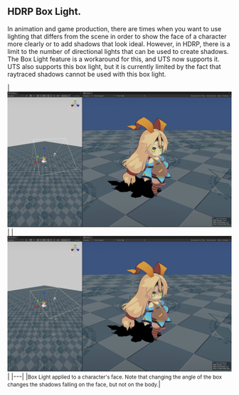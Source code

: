 <a id="BoxLight"></a>
## HDRP Box Light.

In animation and game production, there are times when you want to use lighting that differs from the scene in order to show the face of a character more clearly or to add shadows that look ideal. However, in HDRP, there is a limit to the number of directional lights that can be used to create shadows. The Box Light feature is a workaround for this, and UTS now supports it. UTS also supports this box light, but it is currently limited by the fact that raytraced shadows cannot be used with this box light.

|<img width = "800" src="images/BoxLight0.png">|
|<img width = "800" src="images/BoxLight1.png">|
|---|
|<small>Box Light applied to a character's face. Note that changing the angle of the box changes the shadows falling on the face, but not on the body.</small>|
